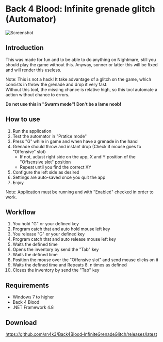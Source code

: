 # Back 4 Blood: Infinite grenade glitch (Automator)

![Screenshot](https://github.com/sn4k3/Back4Blood-InfiniteGrenadeGlitch/raw/main/screenshots/screenshot1.png)

## Introduction

This was made for fun and to be able to do anything on Nightmare, still you should play the game without this.
Anyway, sonner or latter this will be fixed and will render this useless.

Note: This is not a hack! It take advantage of a glitch on the game, which consists in throw the grenade and drop it very fast.  
Without this tool, the missing chance is relative high, so this tool automate a action without chance to errors.

**Do not use this in "Swarm mode"! Don't be a lame noob!**

## How to use

1. Run the application
2. Test the automator in "Pratice mode"
3. Press "G" while in game and when have a grenade in the hand
4. Grenade should throw and instant drop (Check if mouse goes to "Offensive" slot)
   - If not, adjust right side on the app, X and Y position of the "Offsensive slot" position
   - Repeat until you find the correct XY
5. Configure the left side as desired
6. Settings are auto-saved once you quit the app
7. Enjoy

Note: Application must be running and with "Enabled" checked in order to work.

## Workflow

1. You hold "G" or your defined key
2. Program catch that and auto hold mouse left key
3. You release "G" or your defined key
4. Program catch that and auto release mouse left key
5. Waits the defined time
6. Opens the inventory by send the "Tab" key
7. Waits the defined time
8. Position the mouse over the "Offensive slot" and send mouse clicks on it
9. Waits the defined time and Repeats 8. n times as defined
10. Closes the inventory by send the "Tab" key

## Requirements

- Windows 7 to higher
- Back 4 Blood
- .NET Framework 4.8

## Download

https://github.com/sn4k3/Back4Blood-InfiniteGrenadeGlitch/releases/latest